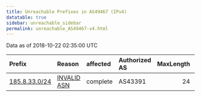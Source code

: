 ```yaml
---
title: Unreachable Prefixes in AS49467 (IPv4)
datatable: true
sidebar: unreachable_sidebar
permalink: unreachable_AS49467-v4.html
---
```


Data as of 2018-10-22 02:35:00 UTC


<div class="datatable-begin"></div>

| Prefix                                               | Reason                                                                                               | affected   | Authorized AS   |   MaxLength | Anchor                                         |   unreachable /24s |
|:-----------------------------------------------------|:-----------------------------------------------------------------------------------------------------|:-----------|:----------------|------------:|:-----------------------------------------------|-------------------:|
| [185.8.33.0/24](https://stat.ripe.net/185.8.33.0/24) | [INVALID ASN](https://rpki-validator.ripe.net/announcement-preview?asn=AS49467&prefix=185.8.33.0/24) | complete   | AS43391         |          24 | [RIPE](unreachable_RIPE_NCC_RPKI_Root-v4.html) |                  1 |

<div class="datatable-end"></div>